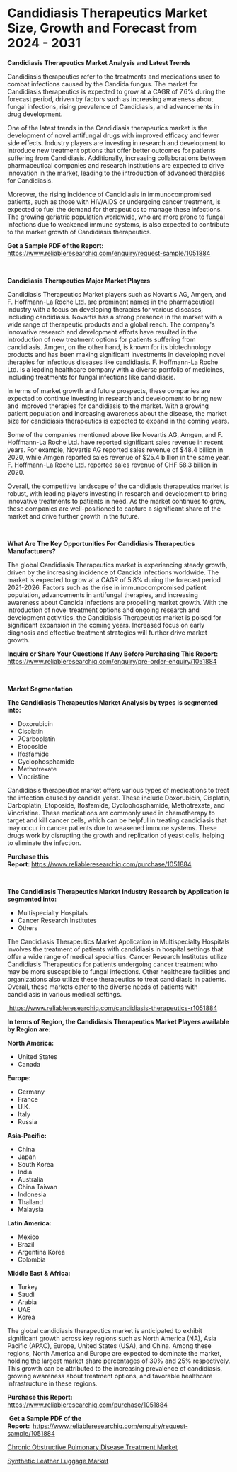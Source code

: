 <p><h1>Candidiasis Therapeutics Market Size, Growth and Forecast from 2024 - 2031</h1></p><p><strong>Candidiasis Therapeutics Market Analysis and Latest Trends</strong></p>
<p><p>Candidiasis therapeutics refer to the treatments and medications used to combat infections caused by the Candida fungus. The market for Candidiasis therapeutics is expected to grow at a CAGR of 7.6% during the forecast period, driven by factors such as increasing awareness about fungal infections, rising prevalence of Candidiasis, and advancements in drug development.</p><p>One of the latest trends in the Candidiasis therapeutics market is the development of novel antifungal drugs with improved efficacy and fewer side effects. Industry players are investing in research and development to introduce new treatment options that offer better outcomes for patients suffering from Candidiasis. Additionally, increasing collaborations between pharmaceutical companies and research institutions are expected to drive innovation in the market, leading to the introduction of advanced therapies for Candidiasis.</p><p>Moreover, the rising incidence of Candidiasis in immunocompromised patients, such as those with HIV/AIDS or undergoing cancer treatment, is expected to fuel the demand for therapeutics to manage these infections. The growing geriatric population worldwide, who are more prone to fungal infections due to weakened immune systems, is also expected to contribute to the market growth of Candidiasis therapeutics.</p></p>
<p><strong>Get a Sample PDF of the Report:&nbsp;</strong> <a href="https://www.reliableresearchiq.com/enquiry/request-sample/1051884">https://www.reliableresearchiq.com/enquiry/request-sample/1051884</a></p>
<p>&nbsp;</p>
<p><strong>Candidiasis Therapeutics Major Market Players</strong></p>
<p><p>Candidiasis Therapeutics Market players such as Novartis AG, Amgen, and F. Hoffmann-La Roche Ltd. are prominent names in the pharmaceutical industry with a focus on developing therapies for various diseases, including candidiasis. Novartis has a strong presence in the market with a wide range of therapeutic products and a global reach. The company's innovative research and development efforts have resulted in the introduction of new treatment options for patients suffering from candidiasis. Amgen, on the other hand, is known for its biotechnology products and has been making significant investments in developing novel therapies for infectious diseases like candidiasis. F. Hoffmann-La Roche Ltd. is a leading healthcare company with a diverse portfolio of medicines, including treatments for fungal infections like candidiasis.</p><p>In terms of market growth and future prospects, these companies are expected to continue investing in research and development to bring new and improved therapies for candidiasis to the market. With a growing patient population and increasing awareness about the disease, the market size for candidiasis therapeutics is expected to expand in the coming years.</p><p>Some of the companies mentioned above like Novartis AG, Amgen, and F. Hoffmann-La Roche Ltd. have reported significant sales revenue in recent years. For example, Novartis AG reported sales revenue of $48.4 billion in 2020, while Amgen reported sales revenue of $25.4 billion in the same year. F. Hoffmann-La Roche Ltd. reported sales revenue of CHF 58.3 billion in 2020.</p><p>Overall, the competitive landscape of the candidiasis therapeutics market is robust, with leading players investing in research and development to bring innovative treatments to patients in need. As the market continues to grow, these companies are well-positioned to capture a significant share of the market and drive further growth in the future.</p></p>
<p>&nbsp;</p>
<p><strong>What Are The Key Opportunities For Candidiasis Therapeutics Manufacturers?</strong></p>
<p><p>The global Candidiasis Therapeutics market is experiencing steady growth, driven by the increasing incidence of Candida infections worldwide. The market is expected to grow at a CAGR of 5.8% during the forecast period 2021-2026. Factors such as the rise in immunocompromised patient population, advancements in antifungal therapies, and increasing awareness about Candida infections are propelling market growth. With the introduction of novel treatment options and ongoing research and development activities, the Candidiasis Therapeutics market is poised for significant expansion in the coming years. Increased focus on early diagnosis and effective treatment strategies will further drive market growth.</p></p>
<p><strong>Inquire or Share Your Questions If Any Before Purchasing This Report:</strong> <a href="https://www.reliableresearchiq.com/enquiry/pre-order-enquiry/1051884">https://www.reliableresearchiq.com/enquiry/pre-order-enquiry/1051884</a></p>
<p>&nbsp;</p>
<p><strong>Market Segmentation</strong></p>
<p><strong>The Candidiasis Therapeutics Market Analysis by types is segmented into:</strong></p>
<p><ul><li>Doxorubicin</li><li>Cisplatin</li><li>7Carboplatin</li><li>Etoposide</li><li>Ifosfamide</li><li>Cyclophosphamide</li><li>Methotrexate</li><li>Vincristine</li></ul></p>
<p><p>Candidiasis therapeutics market offers various types of medications to treat the infection caused by candida yeast. These include Doxorubicin, Cisplatin, Carboplatin, Etoposide, Ifosfamide, Cyclophosphamide, Methotrexate, and Vincristine. These medications are commonly used in chemotherapy to target and kill cancer cells, which can be helpful in treating candidiasis that may occur in cancer patients due to weakened immune systems. These drugs work by disrupting the growth and replication of yeast cells, helping to eliminate the infection.</p></p>
<p><strong>Purchase this Report:&nbsp;</strong><a href="https://www.reliableresearchiq.com/purchase/1051884">https://www.reliableresearchiq.com/purchase/1051884</a></p>
<p>&nbsp;</p>
<p><strong>The Candidiasis Therapeutics Market Industry Research by Application is segmented into:</strong></p>
<p><ul><li>Multispecialty Hospitals</li><li>Cancer Research Institutes</li><li>Others</li></ul></p>
<p><p>The Candidiasis Therapeutics Market Application in Multispecialty Hospitals involves the treatment of patients with candidiasis in hospital settings that offer a wide range of medical specialties. Cancer Research Institutes utilize Candidiasis Therapeutics for patients undergoing cancer treatment who may be more susceptible to fungal infections. Other healthcare facilities and organizations also utilize these therapeutics to treat candidiasis in patients. Overall, these markets cater to the diverse needs of patients with candidiasis in various medical settings.</p></p>
<p><a href="https://www.reliableresearchiq.com/candidiasis-therapeutics-r1051884">&nbsp;https://www.reliableresearchiq.com/candidiasis-therapeutics-r1051884</a></p>
<p><strong>In terms of Region, the Candidiasis Therapeutics Market Players available by Region are:</strong></p>
<p>
    <p> <strong> North America: </strong>
        <ul>
            <li>United States</li>
            <li>Canada</li>
        </ul>
        </p> 
    <p> <strong> Europe: </strong>
        <ul>
            <li>Germany</li>
            <li>France</li>
            <li>U.K.</li>
            <li>Italy</li>
            <li>Russia</li>
        </ul>
        </p> 
    <p> <strong> Asia-Pacific: </strong>
        <ul>
            <li>China</li>
            <li>Japan</li>
            <li>South Korea</li>
            <li>India</li>
            <li>Australia</li>
            <li>China Taiwan</li>
            <li>Indonesia</li>
            <li>Thailand</li>
            <li>Malaysia</li>
        </ul>
        </p> 
    <p> <strong> Latin America: </strong>
        <ul>
            <li>Mexico</li>
            <li>Brazil</li>
            <li>Argentina Korea</li>
            <li>Colombia</li>
        </ul>
        </p> 
    <p> <strong> Middle East & Africa: </strong>
        <ul>
            <li>Turkey</li>
            <li>Saudi</li>
            <li>Arabia</li>
            <li>UAE</li>
            <li>Korea</li>
        </ul>
    </p>
    </p>
<p><p>The global candidiasis therapeutics market is anticipated to exhibit significant growth across key regions such as North America (NA), Asia Pacific (APAC), Europe, United States (USA), and China. Among these regions, North America and Europe are expected to dominate the market, holding the largest market share percentages of 30% and 25% respectively. This growth can be attributed to the increasing prevalence of candidiasis, growing awareness about treatment options, and favorable healthcare infrastructure in these regions.</p></p>
<p><strong>Purchase this Report: </strong><a href="https://www.reliableresearchiq.com/purchase/1051884">https://www.reliableresearchiq.com/purchase/1051884</a></p>
<p>&nbsp;<strong>Get a Sample PDF of the Report:&nbsp;&nbsp;</strong><a href="https://www.reliableresearchiq.com/enquiry/request-sample/1051884">https://www.reliableresearchiq.com/enquiry/request-sample/1051884</a></p>
<p><strong></strong></p>
<p><p><a href="https://github.com/nafisalvee228/Market-Research-Report-List-1/blob/main/chronic-obstructive-pulmonary-disease-treatment-market.md">Chronic Obstructive Pulmonary Disease Treatment Market</a></p><p><a href="https://www.linkedin.com/pulse/insights-synthetic-leather-luggage-market-size-which-expanding-gls8f?trackingId=WKwVSt%2FFQGKX98YC0HxGbg%3D%3D">Synthetic Leather Luggage Market</a></p></p>